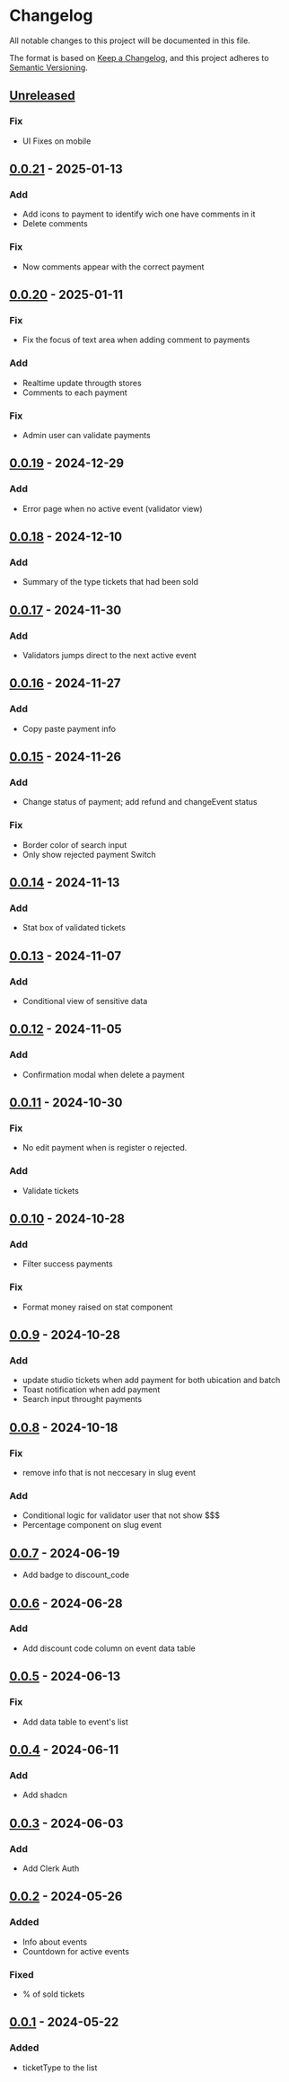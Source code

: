 # Changelog

All notable changes to this project will be documented in this file.

The format is based on [Keep a Changelog](https://keepachangelog.com/en/1.0.0/),
and this project adheres to [Semantic Versioning](https://semver.org/spec/v2.0.0.html).

## [Unreleased]

### Fix

- UI Fixes on mobile

## [0.0.21] - 2025-01-13

### Add

- Add icons to payment to identify wich one have comments in it
- Delete comments

### Fix

- Now comments appear with the correct payment

## [0.0.20] - 2025-01-11

### Fix

- Fix the focus of text area when adding comment to payments

### Add

- Realtime update througth stores
- Comments to each payment

### Fix

- Admin user can validate payments

## [0.0.19] - 2024-12-29

### Add

- Error page when no active event (validator view)

## [0.0.18] - 2024-12-10

### Add

- Summary of the type tickets that had been sold

## [0.0.17] - 2024-11-30

### Add

- Validators jumps direct to the next active event

## [0.0.16] - 2024-11-27

### Add

- Copy paste payment info

## [0.0.15] - 2024-11-26

### Add

- Change status of payment; add refund and changeEvent status

### Fix

- Border color of search input
- Only show rejected payment Switch

## [0.0.14] - 2024-11-13

### Add

- Stat box of validated tickets

## [0.0.13] - 2024-11-07

### Add

- Conditional view of sensitive data

## [0.0.12] - 2024-11-05

### Add

- Confirmation modal when delete a payment

## [0.0.11] - 2024-10-30

### Fix

- No edit payment when is register o rejected.

### Add

- Validate tickets

## [0.0.10] - 2024-10-28

### Add

- Filter success payments

### Fix

- Format money raised on stat component

## [0.0.9] - 2024-10-28

### Add

- update studio tickets when add payment for both ubication and batch
- Toast notification when add payment
- Search input throught payments

## [0.0.8] - 2024-10-18

### Fix

- remove info that is not neccesary in slug event

### Add

- Conditional logic for validator user that not show $$$
- Percentage component on slug event

## [0.0.7] - 2024-06-19

- Add badge to discount_code

## [0.0.6] - 2024-06-28

### Add

- Add discount code column on event data table

## [0.0.5] - 2024-06-13

### Fix

- Add data table to event's list

## [0.0.4] - 2024-06-11

### Add

- Add shadcn

## [0.0.3] - 2024-06-03

### Add

- Add Clerk Auth

## [0.0.2] - 2024-05-26

### Added

- Info about events
- Countdown for active events

### Fixed

- % of sold tickets

## [0.0.1] - 2024-05-22

### Added

- ticketType to the list

[unreleased]: https://github.com/kbzaso/5lc-sveltkit-sanity/compare/0.0.21...HEAD
[0.0.21]: https://github.com/kbzaso/5lc-sveltkit-sanity/compare/v0.0.20...v0.0.21
[0.0.20]: https://github.com/kbzaso/5lc-sveltkit-sanity/compare/v0.0.19...v0.0.20
[0.0.19]: https://github.com/kbzaso/5lc-sveltkit-sanity/compare/v0.0.18...v0.0.19
[0.0.18]: https://github.com/kbzaso/5lc-sveltkit-sanity/compare/v0.0.17...v0.0.18
[0.0.17]: https://github.com/kbzaso/5lc-sveltkit-sanity/compare/v0.0.16...v0.0.17
[0.0.16]: https://github.com/kbzaso/5lc-sveltkit-sanity/compare/v0.0.15...v0.0.16
[0.0.15]: https://github.com/kbzaso/5lc-sveltkit-sanity/compare/v0.0.14...v0.0.15
[0.0.14]: https://github.com/kbzaso/5lc-sveltkit-sanity/compare/v0.0.13...v0.0.14
[0.0.13]: https://github.com/kbzaso/5lc-sveltkit-sanity/compare/v0.0.12...v0.0.13
[0.0.12]: https://github.com/kbzaso/5lc-sveltkit-sanity/compare/v0.0.11...v0.0.12
[0.0.11]: https://github.com/kbzaso/5lc-sveltkit-sanity/compare/v0.0.10...v0.0.11
[0.0.10]: https://github.com/kbzaso/5lc-sveltkit-sanity/compare/v0.0.9...v0.0.10
[0.0.9]: https://github.com/kbzaso/5lc-sveltkit-sanity/compare/v0.0.8...v0.0.9
[0.0.8]: https://github.com/kbzaso/5lc-sveltkit-sanity/compare/v0.0.7...v0.0.8
[0.0.7]: https://github.com/kbzaso/5lc-sveltkit-sanity/compare/v0.0.6...v0.0.7
[0.0.6]: https://github.com/kbzaso/5lc-sveltkit-sanity/compare/v0.0.5...v0.0.6
[0.0.5]: https://github.com/kbzaso/5lc-sveltkit-sanity/compare/v0.0.4...v0.0.5
[0.0.4]: https://github.com/kbzaso/5lc-sveltkit-sanity/compare/v0.0.3...v0.0.4
[0.0.3]: https://github.com/kbzaso/5lc-sveltkit-sanity/compare/v0.0.2...v0.0.3
[0.0.2]: https://github.com/kbzaso/5lc-sveltkit-sanity/compare/v0.0.1...v0.0.2
[0.0.1]: https://github.com/kbzaso/5lc-sveltkit-sanity/releases/tag/0.0.1
